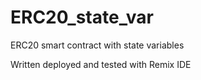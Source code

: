 # ERC20_state_var

ERC20 smart contract with state variables 

Written deployed and tested with Remix IDE
